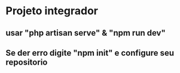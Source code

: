 <div>
    <h1>Projeto integrador</h1>
    <h2>usar "php artisan serve" & "npm run dev"</h2>
    <h2>Se der erro digite "npm init" e configure seu repositorio</h2>
</div>
